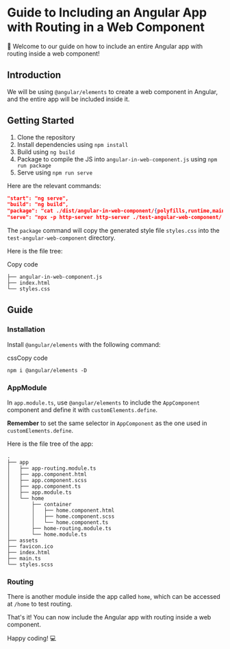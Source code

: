 Guide to Including an Angular App with Routing in a Web Component
=================================================================

👋 Welcome to our guide on how to include an entire Angular app with routing inside a web component!

Introduction
------------

We will be using `@angular/elements` to create a web component in Angular, and the entire app will be included inside it.

Getting Started
---------------

1.  Clone the repository
2.  Install dependencies using `npm install`
3.  Build using `ng build`
4.  Package to compile the JS into `angular-in-web-component.js` using `npm run package`
5.  Serve using `npm run serve`

Here are the relevant commands:

```json
"start": "ng serve",
"build": "ng build",
"package": "cat ./dist/angular-in-web-component/{polyfills,runtime,main}.*.js > ./test-angular-web-component/angular-in-web-component.js && cp ./dist/angular-in-web-component/styles.*.css ./test-angular-web-component/styles.css",
"serve": "npx -p http-server http-server ./test-angular-web-component/ -o --cors --port 8080 -P http://localhost:8080?",
```

The `package` command will copy the generated style file `styles.css` into the `test-angular-web-component` directory.

Here is the file tree:

Copy code

```
├── angular-in-web-component.js
├── index.html
└── styles.css
```

Guide
-----

### Installation

Install `@angular/elements` with the following command:

cssCopy code

`npm i @angular/elements -D`

### AppModule

In `app.module.ts`, use `@angular/elements` to include the `AppComponent` component and define it with `customElements.define`.

**Remember** to set the same selector in `AppComponent` as the one used in `customElements.define`.

Here is the file tree of the app:


```
.
├── app
│   ├── app-routing.module.ts
│   ├── app.component.html
│   ├── app.component.scss
│   ├── app.component.ts
│   ├── app.module.ts
│   └── home
│       ├── container
│       │   ├── home.component.html
│       │   ├── home.component.scss
│       │   └── home.component.ts
│       ├── home-routing.module.ts
│       └── home.module.ts
├── assets
├── favicon.ico
├── index.html
├── main.ts
└── styles.scss
```

### Routing

There is another module inside the app called `home`, which can be accessed at `/home` to test routing.

That's it! You can now include the Angular app with routing inside a web component.

Happy coding! 💻
